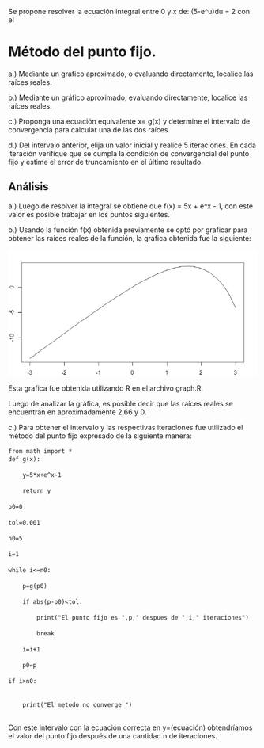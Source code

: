 Se propone resolver la ecuación integral entre 0 y x de: (5-e^u)du = 2 con el
# Método del punto fijo.

a.) Mediante un gráfico aproximado, o evaluando directamente, localice las raíces
reales.

b.) Mediante un gráfico aproximado, evaluando directamente, localice las raíces 
reales.

c.) Proponga una ecuación equivalente x= g(x) y determine el intervalo de
convergencia para calcular una de las dos raíces.

d.) Del intervalo anterior, elija un valor inicial y realice 5 iteraciones. En
cada iteración verifique que se cumpla la condición de convergencial del punto fijo
y estime el error de truncamiento en el último resultado.

## Análisis 


a.) Luego de resolver la integral se obtiene que f(x) = 5x + e^x - 1, con este 
valor es posible trabajar en los puntos siguientes.

b.) Usando la función f(x) obtenida previamente se optó por graficar para 
obtener las raíces reales de la función, la gráfica obtenida fue la siguiente:

![d_t](d_t.png)

Esta grafica fue obtenida utilizando R en el archivo graph.R.

Luego de analizar la gráfica, es posible decir que las raíces reales se encuentran en
aproximadamente 2,66 y 0.

c.) Para obtener el intervalo y las respectivas iteraciones fue utilizado el método
del punto fijo expresado de la siguiente manera:

```
from math import *
def g(x):

    y=5*x+e^x-1

    return y

p0=0

tol=0.001

n0=5

i=1

while i<=n0:

    p=g(p0)

    if abs(p-p0)<tol:

        print("El punto fijo es ",p," despues de ",i," iteraciones")

        break

    i=i+1

    p0=p

if i>n0:

    
    print("El metodo no converge ")
    
```

Con este intervalo con la ecuación correcta en y=(ecuación) obtendríamos el valor del 
punto fijo después de una cantidad n de iteraciones.
